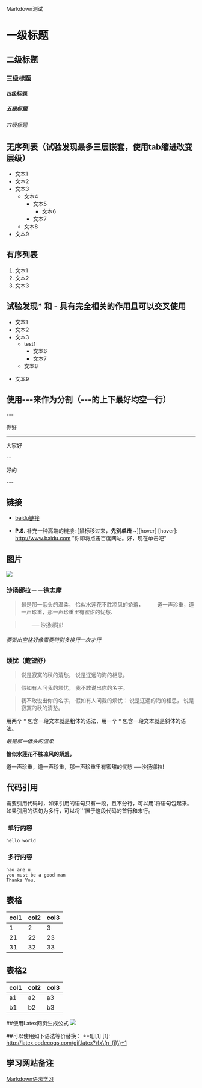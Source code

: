 Markdown测试
# 一级标题
## 二级标题
### 三级标题
#### 四级标题
##### 五级标题
###### 六级标题

## 无序列表（试验发现最多三层嵌套，使用tab缩进改变层级）
- 文本1
- 文本2
- 文本3
	- 文本4
		- 文本5
			- 文本6
		- 文本7
	- 文本8
- 文本9

## 有序列表
1. 文本1
2. 文本2
3. 文本3

## 试验发现* 和 - 具有完全相关的作用且可以交叉使用
* 文本1
* 文本2
* 文本3
   * test1
		* 文本6
		- 文本7
	- 文本8
- 文本9

## 使用---来作为分割（---的上下最好均空一行）

\---

你好

---

大家好

--

好的

\---

## 链接

- [baidu链接](http://baidu.com)

- **P.S.** 补充一种高端的链接: [鼠标移过来，**先别单击** ~][hover]
[hover]: http://www.baidu.com "你即将点击百度网站。好，现在单击吧"

## 图片
![](/Users/bevis/Downloads/my/Energy2300.psd)

### 沙扬娜拉－－徐志摩
>  最是那一低头的温柔，
   恰似水莲花不胜凉风的娇羞，  　　道一声珍重，道一声珍重，那一声珍重里有蜜甜的忧愁.

>　　── 沙扬娜拉!

###### 要做出空格好像需要特别多换行一次才行   
   
### 烦忧（戴望舒） 
>  说是寂寞的秋的清愁，
>  说是辽远的海的相思。 

>  假如有人问我的烦忧， 
>  我不敢说出你的名字。 

>  我不敢说出你的名字， 
>  假如有人问我的烦忧： 
>  说是辽远的海的相思， 
>  说是寂寞的秋的清愁。

用两个 * 包含一段文本就是粗体的语法，用一个 * 包含一段文本就是斜体的语法。

*最是那一低头的温柔*

**恰似水莲花不胜凉风的娇羞，**

道一声珍重，道一声珍重，那一声珍重里有蜜甜的忧愁   ──沙扬娜拉!

## 代码引用

需要引用代码时，如果引用的语句只有一段，且不分行，可以用\`将语句包起来。
如果引用的语句为多行，可以将```置于这段代码的首行和末行。

###  单行内容
`hello world`

###  多行内容
``` 
hao are u
you must be a good man
Thanks You.
```

## 表格
col1 | col2 | col3 
-----|------|-----
1    |  2   | 3
21|22|23
31|   32   | 33

## 表格2
|col1|col2|col3|
|----|----|----|
| a1 | a2 | a3 |
b1|b2|b3

##使用Latex网页生成公式
![](http://latex.codecogs.com/gif.latex?\abc\(n_{i}\)+1)

##可以使用如下语法等价替换：
**![][1]
[1]: http://latex.codecogs.com/gif.latex?\fx\(n_{i}\)+1

 
## 学习网站备注
[Markdown语法学习](http://wowubuntu.com/markdown/)


